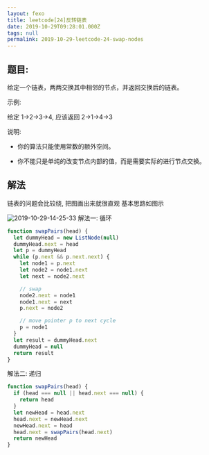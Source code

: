```yaml
---
layout: fexo
title: leetcode[24]反转链表
date: 2019-10-29T09:28:01.000Z
tags: null
permalink: 2019-10-29-leetcode-24-swap-nodes
---
```


## 题目:
给定一个链表，两两交换其中相邻的节点，并返回交换后的链表。

示例:

给定 1->2->3->4, 应该返回 2->1->4->3

说明:

* 你的算法只能使用常数的额外空间。

* 你不能只是单纯的改变节点内部的值，而是需要实际的进行节点交换。

## 解法
链表的问题会比较绕, 把图画出来就很直观 基本思路如图示

![2019-10-29-14-25-33](http://blog.chenxiaoyao.cn/image/2019/10/2019-10-29-14-25-33.png)
解法一: 循环
```js
function swapPairs(head) {
  let dummyHead = new ListNode(null)
  dummyHead.next = head
  let p = dummyHead
  while (p.next && p.next.next) {
    let node1 = p.next
    let node2 = node1.next
    let next = node2.next

    // swap
    node2.next = node1
    node1.next = next
    p.next = node2

    // move pointer p to next cycle
    p = node1
  }
  let result = dummyHead.next
  dummyHead = null
  return result
}
```
解法二: 递归
```js
function swapPairs(head) {
  if (head === null || head.next === null) {
    return head
  }
  let newHead = head.next
  head.next = newHead.next
  newHead.next = head
  head.next = swapPairs(head.next)
  return newHead
}
```
